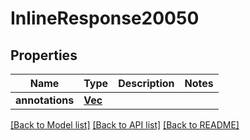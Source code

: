 # InlineResponse20050

## Properties

Name | Type | Description | Notes
------------ | ------------- | ------------- | -------------
**annotations** | [**Vec<Value>**](Value.md) |  | 

[[Back to Model list]](../README.md#documentation-for-models) [[Back to API list]](../README.md#documentation-for-api-endpoints) [[Back to README]](../README.md)


